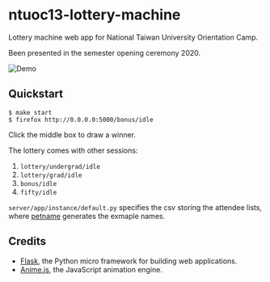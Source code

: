 # ntuoc13-lottery-machine

Lottery machine web app for National Taiwan University Orientation Camp.

Been presented in the semester opening ceremony 2020.

![Demo](media/demo.gif)

## Quickstart

```
$ make start
$ firefox http://0.0.0.0:5000/bonus/idle
```

Click the middle box to draw a winner.

The lottery comes with other sessions:

1. `lottery/undergrad/idle`
2. `lottery/grad/idle`
3. `bonus/idle`
4. `fifty/idle`

`server/app/instance/default.py` specifies the csv
storing the attendee lists, where
[petname](http://manpages.ubuntu.com/manpages/bionic/man1/petname.1.html)
generates the exmaple names.

## Credits

- [Flask](https://flask.palletsprojects.com/), the Python micro framework for building web applications.
- [Anime.js](https://animejs.com/), the JavaScript animation engine.
